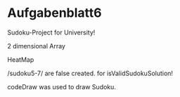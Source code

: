 # Aufgabenblatt6
Sudoku-Project for University!

2 dimensional Array

HeatMap

/sudoku5-7/ are false created. for isValidSudokuSolution!

codeDraw was used to draw Sudoku.
